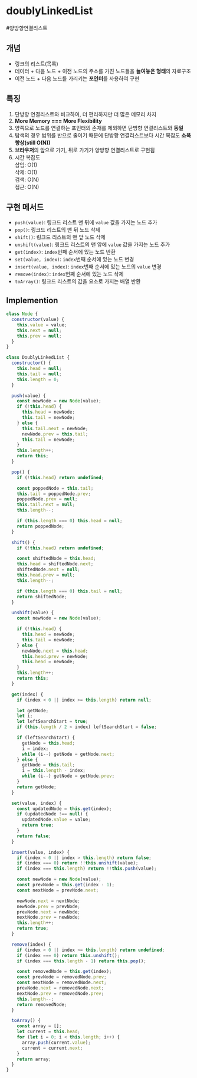 # doublyLinkedList

#양방향연결리스트

## 개념
- 링크의 리스트(목록)
- 데이터 + 다음 노드 + 이전 노드의 주소를 가진 노드들을 **늘여놓은 형태**의 자료구조
- 이전 노드 + 다음 노드를 가리키는 **포인터**를 사용하여 구현

## 특징
1. 단방향 연결리스트와 비교하여, 더 편리하지만 더 많은 메모리 차지
2. **More Memory === More Flexibility**
3. 양쪽으로 노드를 연결하는 포인터의 존재를 제외하면 단방향 연결리스트와 **동일**
4. 탐색의 경우 범위를 반으로 줄이기 때문에 단방향 연결리스트보다 시간 복잡도 **소폭 향상(still O(N))**
5. **브라우저**의 앞으로 가기, 뒤로 가기가 양방향 연결리스트로 구현됨
5. 시간 복잡도  
  삽입: O(1)  
  삭제: O(1)  
  검색: O(N)  
  접근: O(N)  

## 구현 메서드
- `push(value)`: 링크드 리스트 맨 뒤에 `value` 값을 가지는 노드 추가
- `pop()`: 링크드 리스트의 맨 뒤 노드 삭제
- `shift()`: 링크드 리스트의 맨 앞 노드 삭제
- `unshift(value)`: 링크드 리스트의 맨 앞에 `value` 값을 가지는 노드 추가
- `get(index)`: `index`번째 순서에 있는 노드 반환
- `set(value, index)`: `index`번째 순서에 있는 노드 변경
- `insert(value, index)`: `index`번째 순서에 있는 노드의 `value` 변경
- `remove(index)`: `index`번째 순서에 있는 노드 삭제
- `toArray()`: 링크드 리스트의 값을 요소로 가지는 배열 반환

## Implemention
```js
class Node {
  constructor(value) {
    this.value = value;
    this.next = null;
    this.prev = null;
  }
}

class DoublyLinkedList {
  constructor() {
    this.head = null;
    this.tail = null;
    this.length = 0;
  }

  push(value) {
    const newNode = new Node(value);
    if (!this.head) {
      this.head = newNode;
      this.tail = newNode;
    } else {
      this.tail.next = newNode;
      newNode.prev = this.tail;
      this.tail = newNode;
    }
    this.length++;
    return this;
  }

  pop() {
    if (!this.head) return undefined;

    const poppedNode = this.tail;
    this.tail = poppedNode.prev;
    poppedNode.prev = null;
    this.tail.next = null;
    this.length--;

    if (this.length === 0) this.head = null;
    return poppedNode;
  }

  shift() {
    if (!this.head) return undefined;

    const shiftedNode = this.head;
    this.head = shiftedNode.next;
    shiftedNode.next = null;
    this.head.prev = null;
    this.length--;

    if (this.length === 0) this.tail = null;
    return shiftedNode;
  }

  unshift(value) {
    const newNode = new Node(value);

    if (!this.head) {
      this.head = newNode;
      this.tail = newNode;
    } else {
      newNode.next = this.head;
      this.head.prev = newNode;
      this.head = newNode;
    }
    this.length++;
    return this;
  }

  get(index) {
    if (index < 0 || index >= this.length) return null;

    let getNode;
    let i;
    let leftSearchStart = true;
    if (this.length / 2 < index) leftSearchStart = false;

    if (leftSearchStart) {
      getNode = this.head;
      i = index;
      while (i--) getNode = getNode.next;
    } else {
      getNode = this.tail;
      i = this.length - index;
      while (i--) getNode = getNode.prev;
    }
    return getNode;
  }

  set(value, index) {
    const updatedNode = this.get(index);
    if (updatedNode !== null) {
      updatedNode.value = value;
      return true;
    }
    return false;
  }

  insert(value, index) {
    if (index < 0 || index > this.length) return false;
    if (index === 0) return !!this.unshift(value);
    if (index === this.length) return !!this.push(value);

    const newNode = new Node(value);
    const prevNode = this.get(index - 1);
    const nextNode = prevNode.next;

    newNode.next = nextNode;
    newNode.prev = prevNode;
    prevNode.next = newNode;
    nextNode.prev = newNode;
    this.length++;
    return true;
  }

  remove(index) {
    if (index < 0 || index >= this.length) return undefined;
    if (index === 0) return this.unshift();
    if (index === this.length - 1) return this.pop();

    const removedNode = this.get(index);
    const prevNode = removedNode.prev;
    const nextNode = removedNode.next;
    prevNode.next = removedNode.next;
    nextNode.prev = removedNode.prev;
    this.length--;
    return removedNode;
  }

  toArray() {
    const array = [];
    let current = this.head;
    for (let i = 0; i < this.length; i++) {
      array.push(current.value);
      current = current.next;
    }
    return array;
  }
}
```
